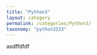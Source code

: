 ```yaml
---
title: "Python3"
layout: category
permalink: /categories/Python3/
taxonomy: "python3333"
---
```


asdffdfdf
